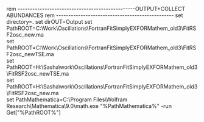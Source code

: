 rem ------------------------------------------------OUTPUT+COLLECT ABUNDANCES
rem ------------------------------------------------
set directory=.
set dirOUT=Output
set PathROOT=C:\\Work\\Oscillations\\FortranFitSimplyEXFORMathem_old3\\FitRSF2osc_new.ma\
set PathROOT=C:\\Work\\Oscillations\\FortranFitSimplyEXFORMathem_old3\\FitRSF2osc_newTSE.ma\
set PathROOT=H:\\Sasha\\work\\Oscillations\\FortranFitSimplyEXFORMathem_old3\\FitRSF2osc_newTSE.ma\
set PathROOT=H:\\Sasha\\work\\Oscillations\\FortranFitSimplyEXFORMathem_old3\\FitRSF2osc_new.ma\
set PathMathematica=C:\Program Files\Wolfram Research\Mathematica\9.0\math.exe
"%PathMathematica%" -run Get[\"%PathROOT%"]
